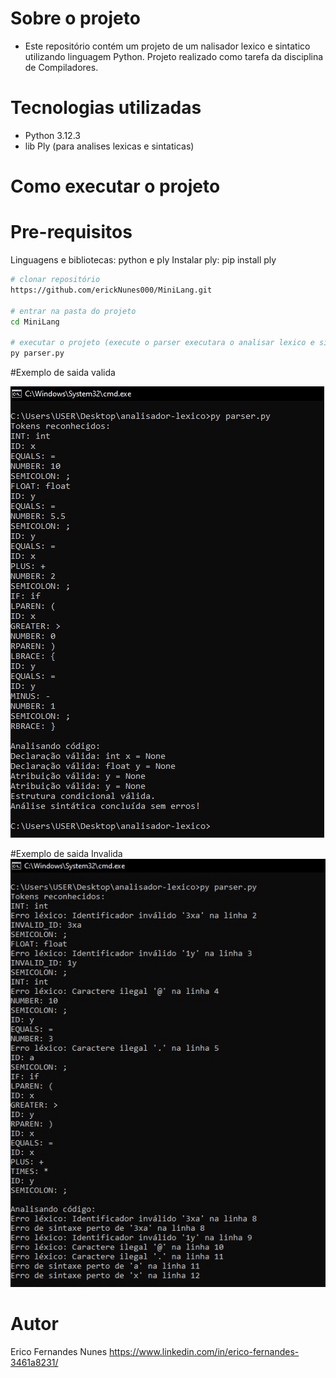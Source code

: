 
# Sobre o projeto
- Este repositório contém um projeto de um nalisador lexico e sintatico utilizando linguagem Python. Projeto realizado como tarefa da disciplina de Compiladores.

# Tecnologias utilizadas
- Python 3.12.3
- lib Ply (para analises lexicas e sintaticas) 


# Como executar o projeto

# Pre-requisitos
Linguagens e bibliotecas: python e ply
Instalar ply: pip install ply

```bash
# clonar repositório
https://github.com/erickNunes000/MiniLang.git

# entrar na pasta do projeto 
cd MiniLang

# executar o projeto (execute o parser executara o analisar lexico e sintatico)
py parser.py
```

#Exemplo de saida valida

![saida valida](https://github.com/erickNunes000/MiniLang/blob/main/Img/exemplo-entrada-valida.jpg)

#Exemplo de saida Invalida
![Saida Invalida](https://github.com/erickNunes000/MiniLang/blob/main/Img/exemplo-entrada-invalida.jpg)

# Autor

Erico Fernandes Nunes
https://www.linkedin.com/in/erico-fernandes-3461a8231/

